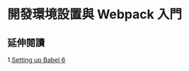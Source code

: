 # 開發環境設置與 Webpack 入門



## 延伸閱讀
1.[Setting up Babel 6](https://babeljs.io/blog/2015/10/31/setting-up-babel-6)